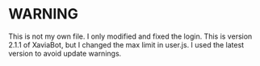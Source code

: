 # WARNING  
This is not my own file. I only modified and fixed the login. This is version 2.1.1 of XaviaBot, but I changed the max limit in user.js. I used the latest version to avoid update warnings.
